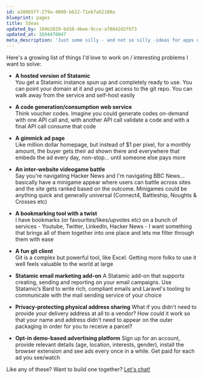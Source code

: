 ```yaml
---
id: a380b5ff-279a-4800-b622-71eb7a62100a
blueprint: pages
title: Ideas
updated_by: 104b2029-6d10-4bee-9cce-a70842d2f673
updated_at: 1694470047
meta_description: 'Just some silly - and not so silly -ideas for apps or SaaS tools that I have'
---
```

Here's a growing list of things I'd love to work on / interesting problems I want to solve:

- **A hosted version of Statamic**  
  You get a Statamic instance spun up and completely ready to use. You can point your domain at it
  and you get access to the git repo. You can walk away from the service and self-host easily
  
- **A code generation/consumption web service**  
  Think voucher codes. Imagine you could generate codes on-demand with one API call and, with
  another API call validate a code and with a final API call consume that code
  
- **A gimmick ad page**  
  Like million dollar homepage, but instead of $1 per pixel, for a monthly amount, the buyer gets 
  their ad shown there and everywhere that embeds the ad every day, non-stop... until someone else
  pays more
  
- **An inter-website videogame battle**  
  Say you're navigating Hacker News and I'm navigating BBC News... basically have a minigame appear
  where users can battle across sites and the site gets ranked based on the outcome. Minigames could
  be anything quick and generally universal (Connect4, Battleship, Noughts & Crosses etc)
  
- **A bookmarking tool with a twist**  
  I have bookmarks (or favourites/likes/upvotes etc) on a bunch of services - Youtube, Twitter,
  LinkedIn, Hacker News - I want something that brings all of them together into one place and lets
  me filter through them with ease
  
- **A fun git client**  
  Git is a complex but powerful tool, like Excel. Getting more folks to use it well feels valuable
  to the world at large
  
- **Statamic email marketing add-on**
  A Statamic add-on that supports creating, sending and reporting on your email campaigns. Use
  Statamic’s Bard to write rich, compliant emails and Laravel's tooling to communicate with the
  mail sending service of your choice
  
- **Privacy-protecting physical address sharing**
  What if you didn't need to provide your delivery address at all to a vendor? How could it work so
  that your name and address didn't need to appear on the outer packaging in order for you to receive
  a parcel?
  
- **Opt-in demo-based advertising platform**
  Sign up for an account, provide relevant details (age, location, interests, gender), install the
  browser extension and see ads every once in a while. Get paid for each ad you see/watch
  
Like any of these? Want to build one together? <a href="javascript:Calendly.initPopupWidget({url: 'https://calendly.com/simonhamp/chat'})">Let's chat!</a>